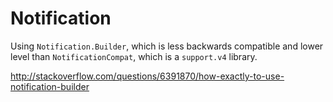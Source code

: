 # Notification

Using `Notification.Builder`, which is less backwards compatible and lower level than `NotificationCompat`, which is a `support.v4` library.

<http://stackoverflow.com/questions/6391870/how-exactly-to-use-notification-builder>
